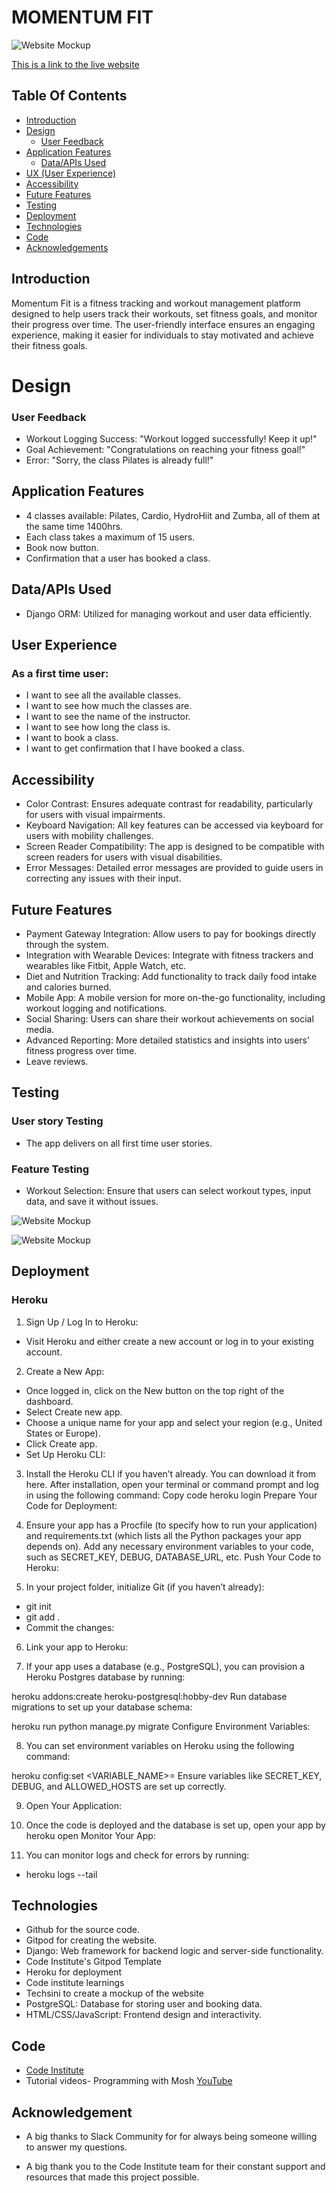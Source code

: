 # MOMENTUM FIT

![Website Mockup](fitness/assets/images/mockup-momentum.png)

[This is a link to the live website](https://momentum-fit-f8d448119d40.herokuapp.com/)


## Table Of Contents
- [Introduction](#introduction)
- [Design](#design) 
  * [User Feedback](#user-feedback)
- [Application Features](#application-features)
  * [Data/APIs Used](#dataapis-used)
- [UX (User Experience)](#user-experience)
- [Accessibility](#accessibility)
- [Future Features](#future-features)
- [Testing](#testing)  
- [Deployment](#deployment)
- [Technologies](#technologies)
- [Code](#code)  
- [Acknowledgements](#acknowledgements) 


## Introduction
Momentum Fit is a fitness tracking and workout management platform designed to help users track their workouts, set fitness goals, and monitor their progress over time. The user-friendly interface ensures an engaging experience, making it easier for individuals to stay motivated and achieve their fitness goals.

# Design
  ### User Feedback
- Workout Logging Success: "Workout logged successfully! Keep it up!"
- Goal Achievement: "Congratulations on reaching your fitness goal!"
- Error: "Sorry, the class Pilates is already full!"

## Application Features
- 4 classes available: Pilates, Cardio, HydroHiit and Zumba, all of them at the same time 1400hrs. 
- Each class takes a maximum of 15 users.
- Book now button.
- Confirmation that a user has booked a class.

## Data/APIs Used
- Django ORM: Utilized for managing workout and user data efficiently.

## User Experience
### As a first time user:
 - I want to see all the available classes.
 - I want to see how much the classes are.
 - I want to see the name of the instructor.
 - I want to see how long the class is.
 - I want to book a class.
 - I want to get confirmation that I have booked a class.

## Accessibility
- Color Contrast: Ensures adequate contrast for readability, particularly for users with visual impairments.
-  Keyboard Navigation: All key features can be accessed via keyboard for users with mobility challenges.
- Screen Reader Compatibility: The app is designed to be compatible with screen readers for users with visual disabilities.
- Error Messages: Detailed error messages are provided to guide users in correcting any issues with their input.

## Future Features
- Payment Gateway Integration: Allow users to pay for bookings directly through the system.
- Integration with Wearable Devices: Integrate with fitness trackers and wearables like Fitbit, Apple Watch, etc.
- Diet and Nutrition Tracking: Add functionality to track daily food intake and calories burned.
- Mobile App: A mobile version for more on-the-go functionality, including workout logging and notifications.
- Social Sharing: Users can share their workout achievements on social media.
- Advanced Reporting: More detailed statistics and insights into users’ fitness progress over time.
- Leave reviews.

## Testing
### User story Testing
 - The app delivers on all first time user stories.

### Feature Testing
- Workout Selection: Ensure that users can select workout types, input data, and save it without issues.

![Website Mockup](fitness/assets/images/lighthouse1.png)

![Website Mockup](fitness/assets/images/lighthouse2.png)

## Deployment
### Heroku


1. Sign Up / Log In to Heroku:

- Visit Heroku and either create a new account or log in to your existing account.

2. Create a New App:
- Once logged in, click on the New button on the top right of the dashboard.
- Select Create new app.
- Choose a unique name for your app and select your region (e.g., United States or Europe).
- Click Create app.
- Set Up Heroku CLI:

3. Install the Heroku CLI if you haven’t already. You can download it from here.
After installation, open your terminal or command prompt and log in using the following command:
Copy code
heroku login
Prepare Your Code for Deployment:

4. Ensure your app has a Procfile (to specify how to run your application) and requirements.txt (which lists all the Python packages your app depends on).
Add any necessary environment variables to your code, such as SECRET_KEY, DEBUG, DATABASE_URL, etc.
Push Your Code to Heroku:

5. In your project folder, initialize Git (if you haven’t already):
- git init
- git add .
- Commit the changes:

6. Link your app to Heroku:

7. If your app uses a database (e.g., PostgreSQL), you can provision a Heroku Postgres database by running:

heroku addons:create heroku-postgresql:hobby-dev
Run database migrations to set up your database schema:

heroku run python manage.py migrate
Configure Environment Variables:

8. You can set environment variables on Heroku using the following command:

heroku config:set <VARIABLE_NAME>=<VALUE>
Ensure variables like SECRET_KEY, DEBUG, and ALLOWED_HOSTS are set up correctly.

9. Open Your Application:

10. Once the code is deployed and the database is set up, open your app by 
heroku open
Monitor Your App:

11. You can monitor logs and check for errors by running:

- heroku logs --tail

## Technologies
- Github for the source code.
- Gitpod for creating the website.
- Django: Web framework for backend logic and server-side functionality.
- Code Institute's Gitpod Template
- Heroku for deployment
- Code institute learnings
- Techsini to create a mockup of the website
- PostgreSQL: Database for storing user and booking data.
- HTML/CSS/JavaScript: Frontend design and interactivity.

## Code
- [Code Institute](https://learn.codeinstitute.net/dashboard)
- Tutorial videos- Programming with Mosh [YouTube](https://www.youtube.com/@programmingwithmosh)


## Acknowledgement
- A big thanks to Slack Community for for always being someone willing to answer my questions.

- A big thank you to the Code Institute team for their constant support and resources that made this project possible.
